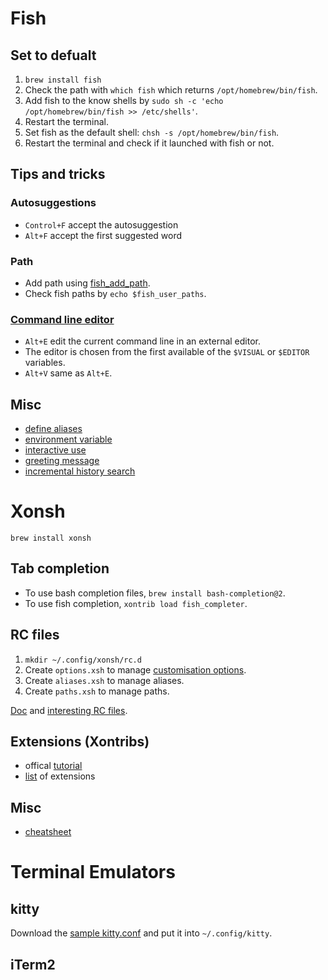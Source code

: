 # Fish

## Set to defualt

1. `brew install fish`
2. Check the path with `which fish` which returns `/opt/homebrew/bin/fish`.
3. Add fish to the know shells by `sudo sh -c 'echo /opt/homebrew/bin/fish >> /etc/shells'`.
4. Restart the terminal.
5. Set fish as the default shell: `chsh -s /opt/homebrew/bin/fish`.
6. Restart the terminal and check if it launched with fish or not.

## Tips and tricks

### Autosuggestions
- `Control+F` accept the autosuggestion
- `Alt+F` accept the first suggested word

### Path
- Add path using [fish_add_path](https://fishshell.com/docs/current/cmds/fish_add_path.html).
- Check fish paths by `echo $fish_user_paths`.

### [Command line editor](https://fishshell.com/docs/current/interactive.html#command-line-editor)

- `Alt+E` edit the current command line in an external editor. 
- The editor is chosen from the first available of the `$VISUAL` or `$EDITOR` variables.
- `Alt+V` same as `Alt+E`.

## Misc

- [define aliases](https://stackoverflow.com/questions/2762994/define-an-alias-in-fish-shell)
- [environment variable](https://fishshell.com/docs/current/faq.html#how-do-i-set-or-clear-an-environment-variable)
- [interactive use](https://fishshell.com/docs/current/interactive.html)
- [greeting message](https://stackoverflow.com/a/19291140/18955467)
- [incremental history search](https://superuser.com/questions/627929/is-there-a-reverse-incremental-search-functionality-in-fish-similar-to-bash-s) 



# Xonsh

`brew install xonsh`

## Tab completion

- To use bash completion files, `brew install bash-completion@2`.
- To use fish completion, `xontrib load fish_completer`.

## RC files

1. `mkdir ~/.config/xonsh/rc.d`
2. Create `options.xsh` to manage [customisation options](https://xon.sh/envvars.html).
3. Create `aliases.xsh` to manage aliases.
4. Create `paths.xsh` to manage paths.

[Doc](https://xon.sh/xonshrc.html) and [interesting RC files](https://github.com/anki-code/awesome-xonshrc).

## Extensions (Xontribs)

- offical [tutorial](https://xon.sh/tutorial_xontrib.html)
- [list](https://github.com/xonsh/awesome-xontribs) of extensions

## Misc

- [cheatsheet](https://github.com/anki-code/xonsh-cheatsheet/blob/main/README.md)



# Terminal Emulators

## kitty

Download the [sample kitty.conf](https://sw.kovidgoyal.net/kitty/conf/#sample-kitty-conf) and put it into `~/.config/kitty`.

## iTerm2
